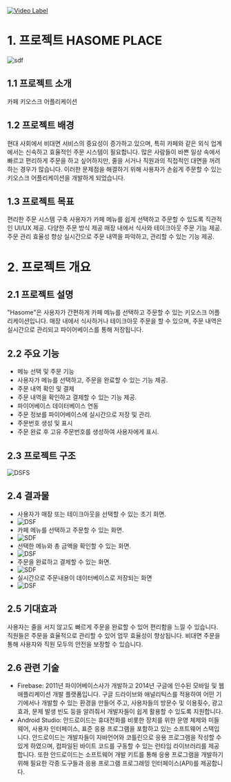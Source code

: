 [![Video Label](http://img.youtube.com/vi/VPKe5X3KTs8/0.jpg)](https://youtu.be/VPKe5X3KTs8)
# 1. 프로젝트 HASOME PLACE  
![sdf](./캡처7.JPG)

## 1.1 프로젝트 소개
카페 키오스크 어플리케이션 

## 1.2 프로젝트 배경
현대 사회에서 비대면 서비스의 중요성이 증가하고 있으며, 특히 카페와 같은 외식 업계에서는 신속하고 효율적인 주문 시스템이 필요합니다. 많은 사람들이 바쁜 일상 속에서 빠르고 편리하게 주문을 하고 싶어하지만, 줄을 서거나 직원과의 직접적인 대면을 꺼려하는 경우가 많습니다. 이러한 문제점을 해결하기 위해 사용자가 손쉽게 주문할 수 있는 키오스크 어플리케이션을 개발하게 되었습니다.

## 1.3 프로젝트 목표
편리한 주문 시스템 구축
사용자가 카페 메뉴를 쉽게 선택하고 주문할 수 있도록 직관적인 UI/UX 제공.
다양한 주문 방식 제공
매장 내에서 식사와 테이크아웃 주문 기능 제공.
주문 관리 효율성 향상
실시간으로 주문 내역을 파악하고, 관리할 수 있는 기능 제공.
# 2. 프로젝트 개요
## 2.1 프로젝트 설명
"Hasome"은 사용자가 간편하게 카페 메뉴를 선택하고 주문할 수 있는 키오스크 어플리케이션입니다. 매장 내에서 식사하거나 테이크아웃 주문을 할 수 있으며, 주문 내역은 실시간으로 관리되고 파이어베이스를 통해 저장됩니다.

## 2.2 주요 기능
* 메뉴 선택 및 주문 기능
* 사용자가 메뉴를 선택하고, 주문을 완료할 수 있는 기능 제공.
* 주문 내역 확인 및 결제
* 주문 내역을 확인하고 결제할 수 있는 기능 제공.
* 파이어베이스 데이터베이스 연동
* 주문 정보를 파이어베이스에 실시간으로 저장 및 관리.
* 주문번호 생성 및 표시
* 주문 완료 후 고유 주문번호를 생성하여 사용자에게 표시.
## 2.3 프로젝트 구조  
![DSFS](./캡처6.JPG)


## 2.4 결과물
* 사용자가 매장 또는 테이크아웃을 선택할 수 있는 초기 화면.
* ![DSF](./캡처1.JPG)
* 카페 메뉴를 선택하고 주문할 수 있는 화면.
* ![SDF](./캡처2.JPG)
* 선택한 메뉴와 총 금액을 확인할 수 있는 화면.
* ![DSF](./캡처3.JPG)
* 주문을 완료하고 결제할 수 있는 화면.
* ![SDF](./캡처4.JPG)
* 실시간으로 주문내용이 데이터베이스로 저장되는 화면
* ![DSF](./캡처5.JPG)
## 2.5 기대효과
사용자는 줄을 서지 않고도 빠르게 주문을 완료할 수 있어 편리함을 느낄 수 있습니다.
직원들은 주문을 효율적으로 관리할 수 있어 업무 효율성이 향상됩니다.
비대면 주문을 통해 사용자와 직원 모두의 안전을 보장할 수 있습니다.
## 2.6 관련 기술
* Firebase: 2011년 파이어베이스사가 개발하고 2014년 구글에 인수된 모바일 및 웹 애플리케이션 개발 플랫폼입니다. 구글 드라이브와 애널리틱스를 적용하여 어떤 기기에서나 개발할 수 있는 환경을 만들어 주고, 사용자들의 방문수 및 이용횟수, 광고 효과, 문제 발생 빈도 등을 알려줘서 개발자들이 쉽게 활용할 수 있도록 지원합니다. 
* Android Studio: 안드로이드는 휴대전화를 비롯한 장치를 위한 운영 체제와 미들웨어, 사용자 인터페이스, 표준 응용 프로그램을 포함하고 있는 소프트웨어 스택입니다. 안드로이드는 개발자들이 자바언어와 코틀린으로 응용 프로그램을 작성할 수 있게 하였으며, 컴파일된 바이트 코드를 구동할 수 있는 런타임 라이브러리를 제공합니다. 또한 안드로이드는 소프트웨어 개발 키트를 통해 응용 프로그램을 개발하기 위해 필요한 각종 도구들과 응용 프로그램 프로그래밍 인터페이스(API)를 제공합니다.
